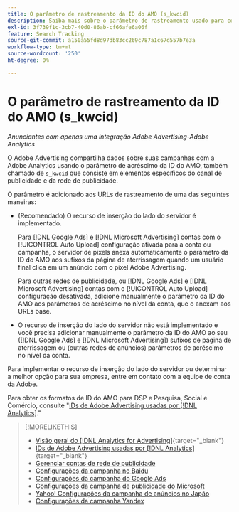 ```yaml
---
title: O parâmetro de rastreamento da ID do AMO (s_kwcid)
description: Saiba mais sobre o parâmetro de rastreamento usado para compartilhar dados do Adobe Advertising com o Adobe Analytics.
exl-id: 3f739f1c-3cb7-40d0-86ab-cf66afe6a06f
feature: Search Tracking
source-git-commit: a150a55fd8d97db83cc269c787a1c67d557b7e3a
workflow-type: tm+mt
source-wordcount: '250'
ht-degree: 0%

---
```


# O parâmetro de rastreamento da ID do AMO (s_kwcid)

*Anunciantes com apenas uma integração Adobe Advertising-Adobe Analytics*

<!-- This should go in the Analytics integration chapter > IDs page, under "AMO IDs."  But I'll need to update with when/where to add the code for DSP clients. -->

O Adobe Advertising compartilha dados sobre suas campanhas com a Adobe Analytics usando o parâmetro de acréscimo da ID do AMO, também chamado de `s_kwcid` que consiste em elementos específicos do canal de publicidade e da rede de publicidade.

<!-- add everything below to IDs page -->

O parâmetro é adicionado aos URLs de rastreamento de uma das seguintes maneiras:

* (Recomendado) O recurso de inserção do lado do servidor é implementado.

  Para [!DNL Google Ads] e [!DNL Microsoft Advertising] contas com o [!UICONTROL Auto Upload] configuração ativada para a conta ou campanha, o servidor de pixels anexa automaticamente o parâmetro da ID do AMO aos sufixos da página de aterrissagem quando um usuário final clica em um anúncio <!-- click a search ad or views a display ad --> com o pixel Adobe Advertising.

  Para outras redes de publicidade, ou [!DNL Google Ads] e [!DNL Microsoft Advertising] contas com o [!UICONTROL Auto Upload] configuração desativada, adicione manualmente o parâmetro da ID do AMO aos parâmetros de acréscimo no nível da conta, que o anexam aos URLs base.

* <!-- (Search, Social, & Commerce only) -->O recurso de inserção do lado do servidor não está implementado e você precisa adicionar manualmente o parâmetro da ID do AMO ao seu ([!DNL Google Ads] e [!DNL Microsoft Advertising]) sufixos de página de aterrissagem ou (outras redes de anúncios) parâmetros de acréscimo no nível da conta.

Para implementar o recurso de inserção do lado do servidor ou determinar a melhor opção para sua empresa, entre em contato com a equipe de conta da Adobe.

Para obter os formatos de ID do AMO para DSP e Pesquisa, Social e Comércio, consulte &quot;[IDs de Adobe Advertising usadas por [!DNL Analytics]](/help/integrations/analytics/ids.md#amo-id).&quot;

>[!MORELIKETHIS]
>
>* [Visão geral do [!DNL Analytics for Advertising]](/help/integrations/analytics/overview.md){target="_blank"}
>* [IDs de Adobe Advertising usadas por [!DNL Analytics]](/help/integrations/analytics/ids.md#amo-id){target="_blank"}
>* [Gerenciar contas de rede de publicidade](/help/search-social-commerce/campaign-management/accounts/ad-network-account-manage.md)
>* [Configurações da campanha no Baidu](/help/search-social-commerce/campaign-management/campaigns/campaign-settings-baidu.md)
>* [Configurações da campanha do Google Ads](/help/search-social-commerce/campaign-management/campaigns/campaign-settings-google.md)
>* [Configurações da campanha de publicidade do Microsoft](/help/search-social-commerce/campaign-management/campaigns/campaign-settings-microsoft.md)
>* [Yahoo! Configurações da campanha de anúncios no Japão](/help/search-social-commerce/campaign-management/campaigns/campaign-settings-yahoo-japan.md)
>* [Configurações da campanha Yandex](/help/search-social-commerce/campaign-management/campaigns/campaign-settings-yandex.md)
